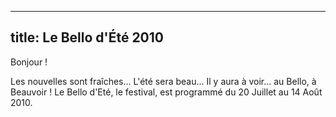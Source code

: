 
---
  title: Le Bello d'Été 2010
---

Bonjour !

Les nouvelles sont fraîches... L'été sera beau... Il y aura à voir... au Bello, à Beauvoir !
Le Bello d'Eté, le festival, est programmé du 20 Juillet au 14 Août 2010.

